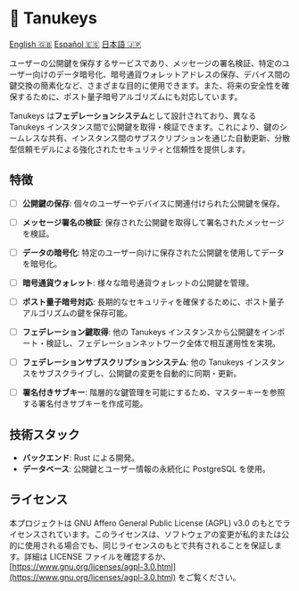 # 🐻 Tanukeys

[English 🇬🇧](../../README.md) [Español 🇪🇸](./ES.md) [日本語 🇯🇵](./JP.md)

ユーザーの公開鍵を保存するサービスであり、メッセージの署名検証、特定のユーザー向けのデータ暗号化、暗号通貨ウォレットアドレスの保存、デバイス間の鍵交換の簡素化など、さまざまな目的に使用できます。また、将来の安全性を確保するために、ポスト量子暗号アルゴリズムにも対応しています。  

Tanukeys は**フェデレーションシステム**として設計されており、異なる Tanukeys インスタンス間で公開鍵を取得・検証できます。これにより、鍵のシームレスな共有、インスタンス間のサブスクリプションを通じた自動更新、分散型信頼モデルによる強化されたセキュリティと信頼性を提供します。  


## 特徴

- [ ] **公開鍵の保存**: 個々のユーザーやデバイスに関連付けられた公開鍵を保存。
- [ ] **メッセージ署名の検証**: 保存された公開鍵を取得して署名されたメッセージを検証。
- [ ] **データの暗号化**: 特定のユーザー向けに保存された公開鍵を使用してデータを暗号化。
- [ ] **暗号通貨ウォレット**: 様々な暗号通貨ウォレットの公開鍵を管理。
- [ ] **ポスト量子暗号対応**: 長期的なセキュリティを確保するために、ポスト量子アルゴリズムの鍵を保存可能。
- [ ] **フェデレーション鍵取得**: 他の Tanukeys インスタンスから公開鍵をインポート・検証し、フェデレーションネットワーク全体で相互運用性を実現。
- [ ] **フェデレーションサブスクリプションシステム**: 他の Tanukeys インスタンスをサブスクライブし、公開鍵の変更を自動的に同期・更新。
- [ ] **署名付きサブキー**: 階層的な鍵管理を可能にするため、マスターキーを参照する署名付きサブキーを作成可能。


## 技術スタック

- **バックエンド**: Rust による開発。
- **データベース**: 公開鍵とユーザー情報の永続化に PostgreSQL を使用。


## ライセンス

本プロジェクトは GNU Affero General Public License (AGPL) v3.0 のもとでライセンスされています。このライセンスは、ソフトウェアの変更が私的または公的に使用される場合でも、同じライセンスのもとで共有されることを保証します。詳細は LICENSE ファイルを確認するか、[https://www.gnu.org/licenses/agpl-3.0.html](https://www.gnu.org/licenses/agpl-3.0.html) をご覧ください。
